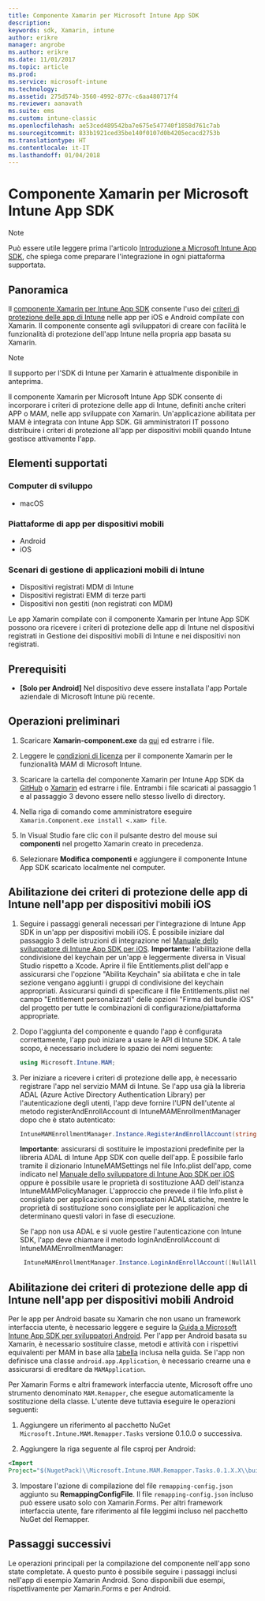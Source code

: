 ```yaml
---
title: Componente Xamarin per Microsoft Intune App SDK
description: 
keywords: sdk, Xamarin, intune
author: erikre
manager: angrobe
ms.author: erikre
ms.date: 11/01/2017
ms.topic: article
ms.prod: 
ms.service: microsoft-intune
ms.technology: 
ms.assetid: 275d574b-3560-4992-877c-c6aa480717f4
ms.reviewer: aanavath
ms.suite: ems
ms.custom: intune-classic
ms.openlocfilehash: ae53ced489542ba7e675e547740f1858d761c7ab
ms.sourcegitcommit: 833b1921ced35be140f0107d0b4205ecacd2753b
ms.translationtype: HT
ms.contentlocale: it-IT
ms.lasthandoff: 01/04/2018
---
```

# <a name="microsoft-intune-app-sdk-xamarin-component"></a>Componente Xamarin per Microsoft Intune App SDK

> [!NOTE]
> Può essere utile leggere prima l'articolo [Introduzione a Microsoft Intune App SDK](app-sdk-get-started.md), che spiega come preparare l'integrazione in ogni piattaforma supportata.



## <a name="overview"></a>Panoramica
Il [componente Xamarin per Intune App SDK](https://components.xamarin.com/view/microsoft.intune.mam) consente l'uso dei [criteri di protezione delle app di Intune](/intune-classic/deploy-use/protect-app-data-using-mobile-app-management-policies-with-microsoft-intune) nelle app per iOS e Android compilate con Xamarin. Il componente consente agli sviluppatori di creare con facilità le funzionalità di protezione dell'app Intune nella propria app basata su Xamarin.

> [!NOTE]
> Il supporto per l'SDK di Intune per Xamarin è attualmente disponibile in anteprima. 

Il componente Xamarin per Microsoft Intune App SDK consente di incorporare i criteri di protezione delle app di Intune, definiti anche criteri APP o MAM, nelle app sviluppate con Xamarin. Un'applicazione abilitata per MAM è integrata con Intune App SDK. Gli amministratori IT possono distribuire i criteri di protezione all'app per dispositivi mobili quando Intune gestisce attivamente l'app.

## <a name="whats-supported"></a>Elementi supportati

### <a name="developer-machines"></a>Computer di sviluppo
* macOS


### <a name="mobile-app-platforms"></a>Piattaforme di app per dispositivi mobili
* Android
* iOS


### <a name="intune-mobile-application-management-scenarios"></a>Scenari di gestione di applicazioni mobili di Intune

* Dispositivi registrati MDM di Intune
* Dispositivi registrati EMM di terze parti
* Dispositivi non gestiti (non registrati con MDM)

Le app Xamarin compilate con il componente Xamarin per Intune App SDK possono ora ricevere i criteri di protezione delle app di Intune nel dispositivi registrati in Gestione dei dispositivi mobili di Intune e nei dispositivi non registrati.

## <a name="prerequisites"></a>Prerequisiti

* **[Solo per Android]** Nel dispositivo deve essere installata l'app Portale aziendale di Microsoft Intune più recente.

## <a name="get-started"></a>Operazioni preliminari

1.  Scaricare **Xamarin-component.exe** da [qui](https://components.xamarin.com/submit/xpkg) ed estrarre i file.

2. Leggere le [condizioni di licenza](https://components.xamarin.com/license/microsoft.intune.mam) per il componente Xamarin per le funzionalità MAM di Microsoft Intune.

3.  Scaricare la cartella del componente Xamarin per Intune App SDK da [GitHub](https://github.com/msintuneappsdk/intune-app-sdk-xamarin) o [Xamarin](https://components.xamarin.com/license/microsoft.intune.mam) ed estrarre i file. Entrambi i file scaricati al passaggio 1 e al passaggio 3 devono essere nello stesso livello di directory.

4.  Nella riga di comando come amministratore eseguire `Xamarin.Component.exe install <.xam> file`.

5.  In Visual Studio fare clic con il pulsante destro del mouse sui **componenti** nel progetto Xamarin creato in precedenza.

6.  Selezionare **Modifica componenti** e aggiungere il componente Intune App SDK scaricato localmente nel computer.



## <a name="enabling-intune-app-protection-polices-in-your-ios-mobile-app"></a>Abilitazione dei criteri di protezione delle app di Intune nell'app per dispositivi mobili iOS
1.  Seguire i passaggi generali necessari per l'integrazione di Intune App SDK in un'app per dispositivi mobili iOS. È possibile iniziare dal passaggio 3 delle istruzioni di integrazione nel [Manuale dello sviluppatore di Intune App SDK per iOS](app-sdk-ios.md#build-the-sdk-into-your-mobile-app).
    **Importante**: l'abilitazione della condivisione del keychain per un'app è leggermente diversa in Visual Studio rispetto a Xcode. Aprire il file Entitlements.plist dell'app e assicurarsi che l'opzione "Abilita Keychain" sia abilitata e che in tale sezione vengano aggiunti i gruppi di condivisione del keychain appropriati. Assicurarsi quindi di specificare il file Entitlements.plist nel campo "Entitlement personalizzati" delle opzioni "Firma del bundle iOS" del progetto per tutte le combinazioni di configurazione/piattaforma appropriate.
2.  Dopo l'aggiunta del componente e quando l'app è configurata correttamente, l'app può iniziare a usare le API di Intune SDK. A tale scopo, è necessario includere lo spazio dei nomi seguente:
      ```csharp
      using Microsoft.Intune.MAM;
      ```
3.    Per iniziare a ricevere i criteri di protezione delle app, è necessario registrare l'app nel servizio MAM di Intune. Se l'app usa già la libreria ADAL (Azure Active Directory Authentication Library) per l'autenticazione degli utenti, l'app deve fornire l'UPN dell'utente al metodo registerAndEnrollAccount di IntuneMAMEnrollmentManager dopo che è stato autenticato:
      ```csharp
      IntuneMAMEnrollmentManager.Instance.RegisterAndEnrollAccount(string identity);
      ```
      **Importante**: assicurarsi di sostituire le impostazioni predefinite per la libreria ADAL di Intune App SDK con quelle dell'app. È possibile farlo tramite il dizionario IntuneMAMSettings nel file Info.plist dell'app, come indicato nel [Manuale dello sviluppatore di Intune App SDK per iOS](app-sdk-ios.md#configure-settings-for-the-intune-app-sdk) oppure è possibile usare le proprietà di sostituzione AAD dell'istanza IntuneMAMPolicyManager. L'approccio che prevede il file Info.plist è consigliato per applicazioni con impostazioni ADAL statiche, mentre le proprietà di sostituzione sono consigliate per le applicazioni che determinano questi valori in fase di esecuzione. 
      
      Se l'app non usa ADAL e si vuole gestire l'autenticazione con Intune SDK, l'app deve chiamare il metodo loginAndEnrollAccount di IntuneMAMEnrollmentManager:
      ```csharp
       IntuneMAMEnrollmentManager.Instance.LoginAndEnrollAccount([NullAllowed] string identity);
      ```

## <a name="enabling-app-protection-policies-in-your-android-mobile-app"></a>Abilitazione dei criteri di protezione delle app di Intune nell'app per dispositivi mobili Android
Per le app per Android basate su Xamarin che non usano un framework interfaccia utente, è necessario leggere e seguire la [Guida a Microsoft Intune App SDK per sviluppatori Android](app-sdk-android.md). Per l'app per Android basata su Xamarin, è necessario sostituire classe, metodi e attività con i rispettivi equivalenti per MAM in base alla [tabella](app-sdk-android.md#replace-classes-methods-and-activities-with-their-mam-equivalent) inclusa nella guida. Se l'app non definisce una classe `android.app.Application`, è necessario crearne una e assicurarsi di ereditare da `MAMApplication`.

Per Xamarin Forms e altri framework interfaccia utente, Microsoft offre uno strumento denominato `MAM.Remapper`, che esegue automaticamente la sostituzione della classe. L'utente deve tuttavia eseguire le operazioni seguenti:

1.  Aggiungere un riferimento al pacchetto NuGet `Microsoft.Intune.MAM.Remapper.Tasks` versione 0.1.0.0 o successiva.

2.  Aggiungere la riga seguente al file csproj per Android:
  ```xml
  <Import
  Project="$(NugetPack)\\Microsoft.Intune.MAM.Remapper.Tasks.0.1.X.X\\build\\MonoAndroid10\\Microsoft.Intune.MAM.Remapper.targets" />
  ```

3.  Impostare l'azione di compilazione del file `remapping-config.json` aggiunto su **RemappingConfigFile**. Il file `remapping-config.json` incluso può essere usato solo con Xamarin.Forms. Per altri framework interfaccia utente, fare riferimento al file leggimi incluso nel pacchetto NuGet del Remapper.

## <a name="next-steps"></a>Passaggi successivi

Le operazioni principali per la compilazione del componente nell'app sono state completate. A questo punto è possibile seguire i passaggi inclusi nell'app di esempio Xamarin Android. Sono disponibili due esempi, rispettivamente per Xamarin.Forms e per Android.
